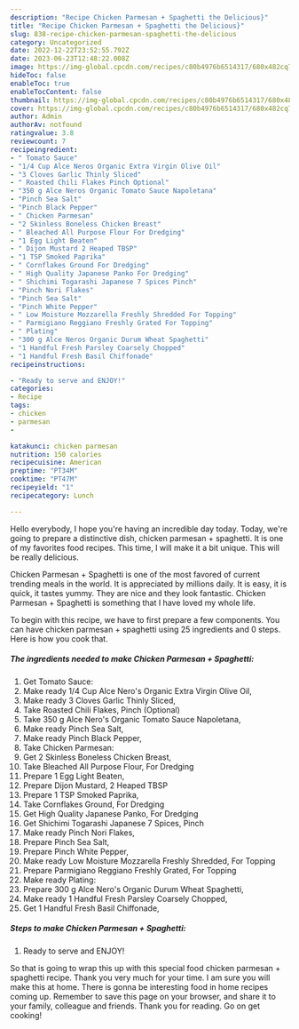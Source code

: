 ```yaml
---
description: "Recipe Chicken Parmesan + Spaghetti the Delicious}"
title: "Recipe Chicken Parmesan + Spaghetti the Delicious}"
slug: 838-recipe-chicken-parmesan-spaghetti-the-delicious
category: Uncategorized
date: 2022-12-22T23:52:55.792Z
date: 2023-06-23T12:48:22.008Z
image: https://img-global.cpcdn.com/recipes/c80b4976b6514317/680x482cq70/chicken-parmesan-spaghetti-recipe-main-photo.jpg
hideToc: false
enableToc: true
enableTocContent: false
thumbnail: https://img-global.cpcdn.com/recipes/c80b4976b6514317/680x482cq70/chicken-parmesan-spaghetti-recipe-main-photo.jpg
cover: https://img-global.cpcdn.com/recipes/c80b4976b6514317/680x482cq70/chicken-parmesan-spaghetti-recipe-main-photo.jpg
author: Admin
authorAv: notfound
ratingvalue: 3.8
reviewcount: 7
recipeingredient:
- " Tomato Sauce"
- "1/4 Cup Alce Neros Organic Extra Virgin Olive Oil"
- "3 Cloves Garlic Thinly Sliced"
- " Roasted Chili Flakes Pinch Optional"
- "350 g Alce Neros Organic Tomato Sauce Napoletana"
- "Pinch Sea Salt"
- "Pinch Black Pepper"
- " Chicken Parmesan"
- "2 Skinless Boneless Chicken Breast"
- " Bleached All Purpose Flour For Dredging"
- "1 Egg Light Beaten"
- " Dijon Mustard 2 Heaped TBSP"
- "1 TSP Smoked Paprika"
- " Cornflakes Ground For Dredging"
- " High Quality Japanese Panko For Dredging"
- " Shichimi Togarashi Japanese 7 Spices Pinch"
- "Pinch Nori Flakes"
- "Pinch Sea Salt"
- "Pinch White Pepper"
- " Low Moisture Mozzarella Freshly Shredded For Topping"
- " Parmigiano Reggiano Freshly Grated For Topping"
- " Plating"
- "300 g Alce Neros Organic Durum Wheat Spaghetti"
- "1 Handful Fresh Parsley Coarsely Chopped"
- "1 Handful Fresh Basil Chiffonade"
recipeinstructions:

- "Ready to serve and ENJOY!"
categories:
- Recipe
tags:
- chicken
- parmesan
- 

katakunci: chicken parmesan  
nutrition: 150 calories
recipecuisine: American
preptime: "PT34M"
cooktime: "PT47M"
recipeyield: "1"
recipecategory: Lunch

---
```



Hello everybody, I hope you're having an incredible day today. Today, we're going to prepare a distinctive dish, chicken parmesan + spaghetti. It is one of my favorites food recipes. This time, I will make it a bit unique. This will be really delicious.

Chicken Parmesan + Spaghetti is one of the most favored of current trending meals in the world. It is appreciated by millions daily. It is easy, it is quick, it tastes yummy. They are nice and they look fantastic. Chicken Parmesan + Spaghetti is something that I have loved my whole life.




To begin with this recipe, we have to first prepare a few components. You can have chicken parmesan + spaghetti using 25 ingredients and 0 steps. Here is how you cook that.

<!--inarticleads1-->

##### The ingredients needed to make Chicken Parmesan + Spaghetti:

1. Get  Tomato Sauce:
1. Make ready 1/4 Cup Alce Nero&#39;s Organic Extra Virgin Olive Oil,
1. Make ready 3 Cloves Garlic Thinly Sliced,
1. Take  Roasted Chili Flakes, Pinch (Optional)
1. Take 350 g Alce Nero&#39;s Organic Tomato Sauce Napoletana,
1. Make ready Pinch Sea Salt,
1. Make ready Pinch Black Pepper,
1. Take  Chicken Parmesan:
1. Get 2 Skinless Boneless Chicken Breast,
1. Take  Bleached All Purpose Flour, For Dredging
1. Prepare 1 Egg Light Beaten,
1. Prepare  Dijon Mustard, 2 Heaped TBSP
1. Prepare 1 TSP Smoked Paprika,
1. Take  Cornflakes Ground, For Dredging
1. Get  High Quality Japanese Panko, For Dredging
1. Get  Shichimi Togarashi Japanese 7 Spices, Pinch
1. Make ready Pinch Nori Flakes,
1. Prepare Pinch Sea Salt,
1. Prepare Pinch White Pepper,
1. Make ready  Low Moisture Mozzarella Freshly Shredded, For Topping
1. Prepare  Parmigiano Reggiano Freshly Grated, For Topping
1. Make ready  Plating:
1. Prepare 300 g Alce Nero&#39;s Organic Durum Wheat Spaghetti,
1. Make ready 1 Handful Fresh Parsley Coarsely Chopped,
1. Get 1 Handful Fresh Basil Chiffonade,




<!--inarticleads2-->

##### Steps to make Chicken Parmesan + Spaghetti:


1. Ready to serve and ENJOY!



So that is going to wrap this up with this special food chicken parmesan + spaghetti recipe. Thank you very much for your time. I am sure you will make this at home. There is gonna be interesting food in home recipes coming up. Remember to save this page on your browser, and share it to your family, colleague and friends. Thank you for reading. Go on get cooking!
